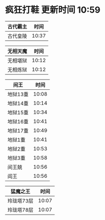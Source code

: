 # 疯狂打鞋 更新时间 10:59

| 古代霸主   | 时间    |
|--------|-------|
| 古代皇陵 | 10:37 |

| 无相天魔   | 时间    |
|--------|-------|
| 无相堪狱 | 10:12 |
| 无相炼狱 | 10:12 |

| 间王   | 时间    |
|--------|-------|
| 地狱13重 | 10:08 |
| 地狱14重 | 10:14 |
| 地狱15重 | 10:34 |
| 地狱16重 | 10:41 |
| 地狱17重 | 10:49 |
| 地狱1重 | 10:41 |
| 地狱2重 | 10:53 |
| 地狱3重 | 10:58 |
| 间王兢 | 10:56 |
| 阎王 | 10:56 |

| 猛魔之王   | 时间    |
|--------|-------|
| 玲珑塔73层 | 10:07 |
| 玲珑塔78层 | 10:07 |